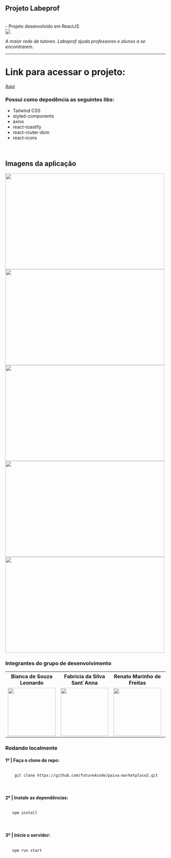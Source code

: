 ## <strong>Projeto Labeprof</strong>
<br>
- Projeto desenvolvido em ReactJS
<br>
<img src="https://user-images.githubusercontent.com/75874462/120020551-3f350f00-bfc0-11eb-92c2-e0f8170986ac.png" >

<em>A maior rede de tutores. Labeprof ajuda professores e alunos a se encontrarem. </em>
<hr>

# Link para acessar o projeto:
[Aqui](http://labeprof.surge.sh/)


### Possui como depedência as seguintes libs:

<ul>  
  <li>Tailwind CSS</li>
  <li>styled-components</li>
  <li>axios</li>
  <li>react-toastify</li>
  <li>react-router-dom</li>
  <li>react-icons</li>
</ul>
<br>

## Imagens da aplicação
<img width='500px' height='300px' src="https://user-images.githubusercontent.com/75874462/120046850-779d1300-bfe9-11eb-810c-5e210c6b82b0.png">
<img width='500px' height='300px' src="https://user-images.githubusercontent.com/75874462/120046845-75d34f80-bfe9-11eb-8012-187614ec483e.png">
<img width='500px' height='300px' src="https://user-images.githubusercontent.com/75874462/120046847-77047c80-bfe9-11eb-95d4-be4b6d4cfb9b.png">
<img width='500px' height='300px' src="https://user-images.githubusercontent.com/75874462/120046848-779d1300-bfe9-11eb-8c7d-c316d4eedeb2.png">
<img width='500px' height='300px' src="https://user-images.githubusercontent.com/75874462/120046851-7835a980-bfe9-11eb-9bc2-1d4b18683c1e.png">

### Integrantes do grupo de desenvolvimento
<table>
  <tr>
    <th>Bianca de Souza Leonardo</th>
        <th>Fabricia da Silva Sant´Anna</th>
        <th>Renato Marinho de Freitas</th>
    <th>Rodrigo Brezolin Buquera</th>
    <th>Pedro Augusto Stefani Saldanha</th>
  </tr>
  <tr>
    <td>
  <img width='150px' height='150px' src='https://ca.slack-edge.com/TLAVDH7C2-U01SSF31BND-3d4dfb475a47-512' >
    </td>
        <td>
  <img width='150px' height='150px' src='https://ca.slack-edge.com/TLAVDH7C2-U01SE37R2RH-62f9db0a5aac-512' >
    </td>
        <td>
  <img width='150px' height='150px' src='https://ca.slack-edge.com/TLAVDH7C2-U01T3LJNPSL-2a067c95b2ec-512' >
    </td>
     <td>
  <img width='150px' height='150px' src='https://ca.slack-edge.com/TLAVDH7C2-U01SL1T90SG-f0b9ca70f777-512' >
    </td>
     <td>
  <img width='150px' height='150px' src='https://ca.slack-edge.com/TLAVDH7C2-U01SAQ2BWDB-5fd495bf074a-512' >
    </td>
  </tr>
<table>


### Rodando localmente


<h4>1º | Faça o clone do repo: </h4>

<code>
    git clone https://github.com/future4code/paiva-marketplace2.git
</code>

<br>
<br>

<h4>2º | Instale as dependências: </h4>

<code>
   npm install
</code>

<br>
<br>

<h4>3º | Inicie o servidor: </h4>

<code>
   npm run start
</code>
